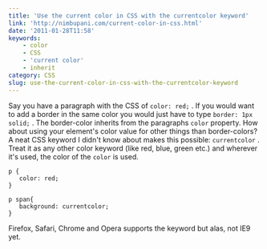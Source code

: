 ```yaml
---
title: 'Use the current color in CSS with the currentcolor keyword'
link: 'http://nimbupani.com/current-color-in-css.html'
date: '2011-01-28T11:58'
keywords:
    - color
    - CSS
    - 'current color'
    - inherit
category: CSS
slug: use-the-current-color-in-css-with-the-currentcolor-keyword
---
```


Say you have a paragraph with the CSS of `color: red;` . If you would want to add a border in the same color you would just have to type `border: 1px solid;` . The border-color inherits from the paragraphs `color` property. How about using your element's color value for other things than border-colors? A neat CSS keyword I didn't know about makes this possible: `currentcolor` . Treat it as any other color keyword (like red, blue, green etc.) and wherever it's used, the color of the `color` is used.

    p {
       color: red;
    }
    
    p span{
       background: currentcolor;
    }
Firefox, Safari, Chrome and Opera supports the keyword but alas, not IE9 yet.
